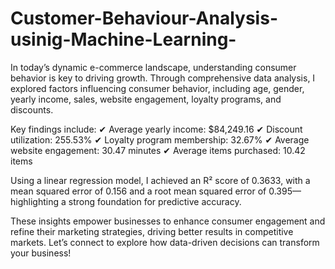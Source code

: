 # Customer-Behaviour-Analysis-usinig-Machine-Learning-

In today’s dynamic e-commerce landscape, understanding consumer behavior is key to driving growth. Through comprehensive data analysis, I explored factors influencing consumer behavior, including age, gender, yearly income, sales, website engagement, loyalty programs, and discounts.

Key findings include:
✔ Average yearly income: $84,249.16
✔ Discount utilization: 255.53%
✔ Loyalty program membership: 32.67%
✔ Average website engagement: 30.47 minutes
✔ Average items purchased: 10.42 items

Using a linear regression model, I achieved an R² score of 0.3633, with a mean squared error of 0.156 and a root mean squared error of 0.395—highlighting a strong foundation for predictive accuracy.

These insights empower businesses to enhance consumer engagement and refine their marketing strategies, driving better results in competitive markets. Let’s connect to explore how data-driven decisions can transform your business!
